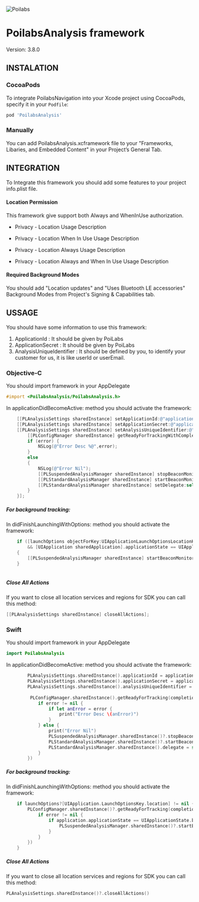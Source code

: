 ![Poilabs](https://www.poilabs.com/public/img/poi-labs-logo.png)

# PoilabsAnalysis framework

Version: 3.8.0

## INSTALATION

### CocoaPods

To integrate PoilabsNavigation into your Xcode project using CocoaPods, specify it in your `Podfile`:

```ruby
pod 'PoilabsAnalysis'
```
### Manually
You can add PoilabsAnalysis.xcframework file to your "Frameworks, Libaries, and Embedded Content" in your Project’s General Tab.
## INTEGRATION
To Integrate this framework you should add some features to your project info.plist file.

#### Location Permission
This framework give support both Always and WhenInUse authorization.
 - Privacy - Location Usage Description

 - Privacy - Location When In Use Usage Description

 - Privacy - Location Always Usage Description

- Privacy - Location Always and When In Use Usage Description

#### Required Background Modes

You should add "Location updates" and "Uses Bluetooth LE accessories" Background Modes from Project's Signing & Capabilities tab.

## USSAGE


You should have some information to use this framework:

1. ApplicationId : It should be given by PoiLabs
2. ApplicationSecret : It should be given by PoiLabs
3. AnalysisUniqueIdentifier : It should be defined by you, to identify your customer for us, it is like userId or userEmail.

### Objective-C
You should import framework in your AppDelegate

```objective-c
#import <PoilabsAnalysis/PoilabsAnalysis.h>
```

In applicationDidBecomeActive: method you should activate the framework:

```objective-c
    [[PLAnalysisSettings sharedInstance] setApplicationId:@"applicationId"];
    [[PLAnalysisSettings sharedInstance] setApplicationSecret:@"applicationSecret"];
    [[PLAnalysisSettings sharedInstance] setAnalysisUniqueIdentifier:@"uniqueIdentifier"];
        [[PLConfigManager sharedInstance] getReadyForTrackingWithCompletionHandler:^(PLError *error) {
        if (error) {
            NSLog(@"Error Desc %@",error);
        }
        else
        {
            NSLog(@"Error Nil");
            [[PLSuspendedAnalysisManager sharedInstance] stopBeaconMonitoring];
            [[PLStandardAnalysisManager sharedInstance] startBeaconMonitoring];
            [[PLStandardAnalysisManager sharedInstance] setDelegate:self];
        }
    }];
```

##### For background tracking:

In didFinishLaunchingWithOptions:  method you should activate the framework:

```objective-c
    if ([launchOptions objectForKey:UIApplicationLaunchOptionsLocationKey]
        && [UIApplication sharedApplication].applicationState == UIApplicationStateBackground)
    {
        [[PLSuspendedAnalysisManager sharedInstance] startBeaconMonitoring];
    }
    
```

##### Close All Actions
If you want to close all location services and regions for SDK you can call this method:

```objective-c
[[PLAnalysisSettings sharedInstance] closeAllActions];
```

### Swift

You should import framework in your AppDelegate

```swift
import PoilabsAnalysis
```

In applicationDidBecomeActive: method you should activate the framework:

```swift
        PLAnalysisSettings.sharedInstance().applicationId = applicationId
        PLAnalysisSettings.sharedInstance().applicationSecret = applicationSecret
        PLAnalysisSettings.sharedInstance().analysisUniqueIdentifier = uniqueIdentifier
        
         PLConfigManager.sharedInstance().getReadyForTracking(completionHandler: { error in
            if error != nil {
                if let anError = error {
                    print("Error Desc \(anError)")
                }
            } else {
                print("Error Nil")
                PLSuspendedAnalysisManager.sharedInstance()?.stopBeaconMonitoring()
                PLStandardAnalysisManager.sharedInstance()?.startBeaconMonitoring()
                PLStandardAnalysisManager.sharedInstance().delegate = self as? PLAnalysisManagerDelegate
            }
        })
```

##### For background tracking:

In didFinishLaunchingWithOptions:  method you should activate the framework:

```swift
    if launchOptions?[UIApplication.LaunchOptionsKey.location] != nil {
        PLConfigManager.sharedInstance()?.getReadyForTracking(completionHandler: { (error) in
            if error != nil {
                if application.applicationState == UIApplicationState.background {
                    PLSuspendedAnalysisManager.sharedInstance()?.startBeaconMonitoring()
                }
            }
        })
    }
```

##### Close All Actions
If you want to close all location services and regions for SDK you can call this method:

```swift
PLAnalysisSettings.sharedInstance()?.closeAllActions()
```
